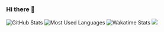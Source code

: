 ### Hi there 👋

<img src="https://github-readme-stats.vercel.app/api?username=ALuoBo&show_icons=true&count_private=true&theme=tokyonight" alt="GitHub Stats"/>
<img src="https://github-readme-stats.vercel.app/api/top-langs/?username=ALuoBo&layout=compact&theme=tokyonight&card_width=445" alt="Most Used Languages"/>
<img src="https://github-readme-stats.vercel.app/api/wakatime?username=ALuoBo&layout=compact&theme=tokyonight&langs_count=8" alt="Wakatime Stats"/>
<img src="https://komarev.com/ghpvc/?username=ALuoBo&style=flat-square" />

